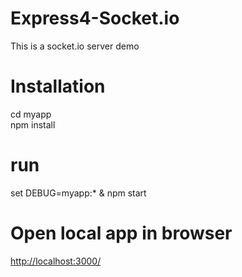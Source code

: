 # Express4-Socket.io
This is a socket.io server demo  
# Installation  
cd myapp  
npm install  
# run
set DEBUG=myapp:* & npm start
 
# Open local app in browser
[http://localhost:3000/](http://localhost:3000/)
